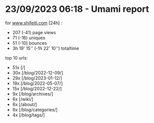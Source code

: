 # 23/09/2023 06:18 - Umami report
for www.shifeiti.com [24h] :

 - 207 (-41) page views
 - 71 (-16) uniques
 - 51 (-10) bounces
 - 3h 19' 15'' (-1h 22' 10'') totaltime


top 10 urls:
 - 51x [/]
 - 30x [/blog/2022-12-09/]
 - 29x [/blog/2023-01-12/]
 - 19x [/blog/2022-05-07/]
 - 15x [/blog/2022-12-22/]
 - 9x [/blog/archives/]
 - 6x [/wiki/]
 - 6x [/about/]
 - 6x [/blog/categories/]
 - 4x [/blog/tags/]


